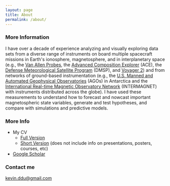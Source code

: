 ```yaml
---
layout: page
title: About
permalink: /about/
---
```



### More Information
I have over a decade of experience analyzing and visually exploring data sets
from a diverse range of instruments on board multiple spacecraft
missions in Earth's ionosphere, magnetosphere, and in interplanetary space
(e.g., the [Van Allen Probes](https://www.nasa.gov/van-allen-probes), 
the [Advanced Composition Explorer](http://www.srl.caltech.edu/ACE/) (ACE),
the [Defense Meteorological Satellite Program](https://catalog.data.gov/dataset/defense-meteorological-satellite-program-dmsp-space-weather-sensors) (DMSP), 
and [Voyager 2](http://voyager.jpl.nasa.gov/)) 
and from networks of ground-based instrumentation (e.g., the [U.S. Manned and
Automated Geophysical Observatories](http://www.sienageospace.dreamhosters.com/) (AGOs) 
in Antarctica and the
[International Real-time Magnetic Observatory Network](http://www.intermagnet.org/) (INTERMAGNET) with
instruments distributed across the globe).  I have used these
measurements to understand how to forecast and nowcast important
magnetospheric state variables, generate and test hypotheses, and
compare with simulations and predictive models.

### More Info
* My CV
  - [Full Version](https://github.com/krbnite/CV/blob/master/Full%20Version/Kevin-Urban-Full-CV.pdf)
  - [Short Version](https://github.com/krbnite/CV/blob/master/Kevin-Urban-Summary-CV.pdf) (does not include info on presentations, posters, courses, etc)
* [Google Scholar](https://scholar.google.com/citations?user=KTLuoQkAAAAJ&hl=en)

### Contact me

[kevin.ddu@gmail.com](mailto:kevin.ddu@gmail.com)

